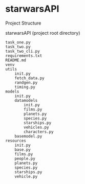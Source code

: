 # starwarsAPI

Project Structure

starwarsAPI (project root directory)

    task_one.py
    task_two.py
    task_two_cli.py
    requirements.txt
    README.md
    venv
    utils
        init.py
        fetch_data.py
        randgen.py
        timing.py
    models
        init.py
        datamodels
            init.py
            films.py
            planets.py
            species.py
            starships.py
            vehicles.py
            characters.py
        basemodel.py
    resources
        init.py
        base.py
        films.py
        people.py
        planets.py
        species.py
        starships.py
        vehicle.py
